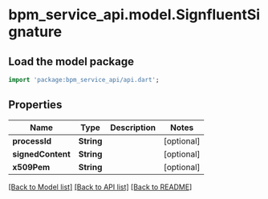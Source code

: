 # bpm_service_api.model.SignfluentSignature

## Load the model package
```dart
import 'package:bpm_service_api/api.dart';
```

## Properties
Name | Type | Description | Notes
------------ | ------------- | ------------- | -------------
**processId** | **String** |  | [optional] 
**signedContent** | **String** |  | [optional] 
**x509Pem** | **String** |  | [optional] 

[[Back to Model list]](../README.md#documentation-for-models) [[Back to API list]](../README.md#documentation-for-api-endpoints) [[Back to README]](../README.md)


